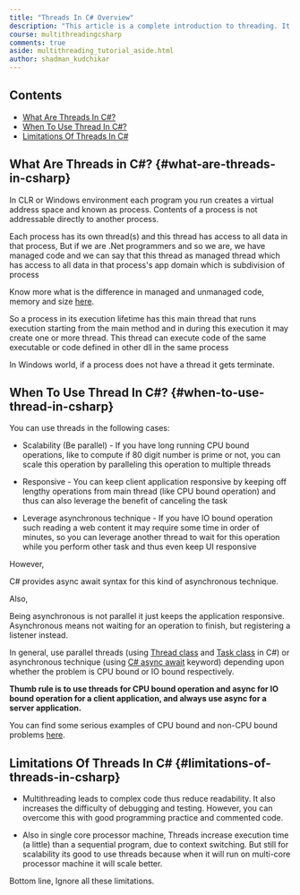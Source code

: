 ```yaml
---
title: "Threads In C# Overview"
description: "This article is a complete introduction to threading. It explains what is a thread and why it is used in programming. Threading enables your C# program to perform concurrent processing so that you can do more than one operation at a time."
course: multithreadingcsharp
comments: true
aside: multithreading_tutorial_aside.html
author: shadman_kudchikar
---
```


## Contents

* [What Are Threads In C#?](#what-are-threads-in-csharp)
* [When To Use Thread In C#?](#when-to-use-thread-in-csharp)
* [Limitations Of Threads In C#](#limitations-of-threads-in-csharp)

## What Are Threads in C\#? {#what-are-threads-in-csharp}

In CLR or Windows environment each program you run creates a virtual address space and known as process. Contents of a process is not addressable directly to another process.

Each process has its own thread(s) and this thread has access to all data in that process, But if we are .Net programmers and so we are, we have managed code and we can say that this thread as managed thread which has access to all data in that process's app domain which is subdivision of process



Know more what is the difference in managed and unmanaged code, memory and size [here](https://stackoverflow.com/questions/3368802/what-is-the-difference-in-managed-and-unmanaged-code-memory-and-size).



So a process in its execution lifetime has this main thread that runs execution starting from the main method and in during this execution it may create one or more thread. This thread can execute code of the same executable or code defined in other dll in the same process

In Windows world, if a process does not have a thread it gets terminate.

## When To Use Thread In C\#? {#when-to-use-thread-in-csharp}

You can use threads in the following cases:

- Scalability (Be parallel) - If you have long running CPU bound operations, like to compute if 80 digit number is prime or not, you can scale this operation by paralleling this operation to multiple threads

- Responsive - You can keep client application responsive by keeping off lengthy operations from main thread (like CPU bound operation) and thus can also leverage the benefit of canceling the task

- Leverage asynchronous technique - If you have IO bound operation such reading a web content it may require some time in order of minutes, so you can leverage another thread to wait for this operation while you perform other task and thus even keep UI responsive

However,

C# provides async await syntax for this kind of asynchronous technique.

Also,

Being asynchronous is not parallel it just keeps the application responsive. Asynchronous means not waiting for an operation to finish, but registering a listener instead.

In general, use parallel threads (using [Thread class](/multithreading-in-csharp/getting-started-with-thread-class-in-csharp/) and [Task class](/tasks-in-csharp/csharp-task/) in C#) or asynchronous technique (using [C# async await](/tasks-in-csharp/async-await-c/) keyword) depending upon whether the problem is CPU bound or IO bound respectively.

**Thumb rule is to use threads for CPU bound operation and async for IO bound operation for a client application, and always use async for a server application.**

You can find some serious examples of CPU bound and non-CPU bound problems [here](https://www.quora.com/What-are-some-examples-of-CPU-bound-and-non-CPU-bound-problems-What-would-be-the-best-programming-language-to-tackle-each-situation).


## Limitations Of Threads In C\# {#limitations-of-threads-in-csharp}

- Multithreading leads to complex code thus reduce readability. It also increases the difficulty of debugging and testing. However, you can overcome this with good programming practice and commented code.

- Also in single core processor machine, Threads increase execution time (a little) than a sequential program, due to context switching. But still for scalability its good to use threads because when it will run on multi-core processor machine it will scale better.

Bottom line, Ignore all these limitations.